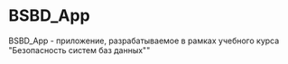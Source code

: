 # BSBD_App
BSBD_App - приложение, разрабатываемое в рамках учебного курса "Безопасность систем баз данных""

